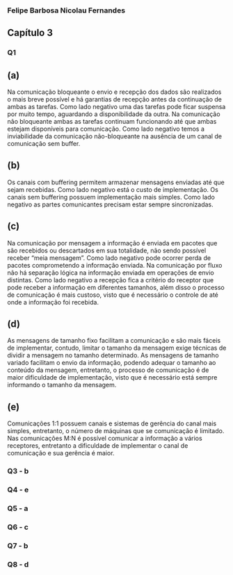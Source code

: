 ### Felipe Barbosa Nicolau Fernandes

## Capítulo 3

### Q1
## (a)
Na comunicação bloqueante o envio e recepção dos dados são realizados o mais breve possível e há garantias de recepção antes da continuação de ambas as tarefas. Como lado negativo uma das tarefas pode ficar suspensa por muito tempo, aguardando a disponibilidade da outra. Na comunicação não bloqueante ambas as tarefas continuam funcionando até que ambas estejam disponíveis para comunicação. Como lado negativo temos a inviabilidade da comunicação não-bloqueante na ausência de um canal de comunicação sem buffer.
## (b)
Os canais com buffering permitem armazenar mensagens enviadas até que sejam recebidas. Como lado negativo está o custo de implementação.
Os canais sem buffering possuem implementação mais simples. Como lado negativo as partes comunicantes precisam estar sempre sincronizadas.
## (c)
Na comunicação por mensagem a informação é enviada em pacotes que são recebidos ou descartados em sua totalidade, não sendo possível receber “meia mensagem”. Como lado negativo pode ocorrer perda de pacotes comprometendo a informação enviada. Na comunicação por fluxo não há separação lógica na informação enviada em operações de envio distintas. Como lado negativo a recepção fica a critério do receptor que pode receber a informação em diferentes tamanhos, além disso o processo de comunicação é mais custoso, visto que é necessário o controle de até onde a informação foi recebida. 
## (d)
As mensagens de tamanho fixo facilitam a comunicação e são mais fáceis de implementar, contudo, limitar o tamanho da mensagem exige técnicas de dividir a mensagem no tamanho determinado. As mensagens de tamanho variado facilitam o envio da informação, podendo adequar o tamanho ao conteúdo da mensagem, entretanto, o processo de comunicação é de maior dificuldade de implementação, visto que é necessário está sempre informando o tamanho da mensagem.
## (e)
Comunicações 1:1 possuem canais e sistemas de gerência do canal mais simples, entretanto, o número de máquinas que se comunicação é limitado. Nas comunicações M:N é possível comunicar a informação a vários receptores, entretanto a dificuldade de implementar o
canal de comunicação e sua gerência é maior.

### Q3 - b
### Q4 - e
### Q5 - a
### Q6 - c
### Q7 - b
### Q8 - d
